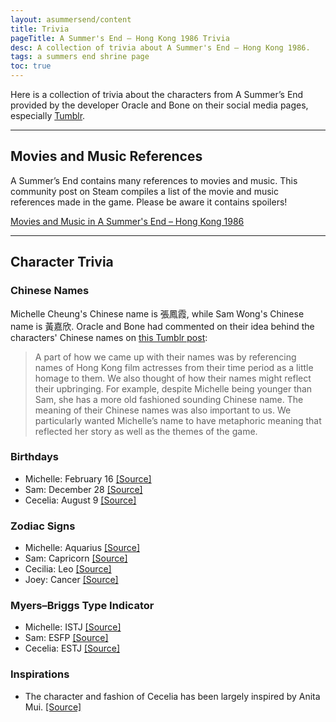 ```yaml
---
layout: asummersend/content
title: Trivia
pageTitle: A Summer's End — Hong Kong 1986 Trivia
desc: A collection of trivia about A Summer's End — Hong Kong 1986.
tags: a summers end shrine page
toc: true
---
```


Here is a collection of trivia about the characters from A Summer’s End provided by the developer Oracle and Bone on their social media pages, especially [Tumblr](https://oracleandbone.tumblr.com/).

---

## Movies and Music References

A Summer’s End contains many references to movies and music. This community post on Steam compiles a list of the movie and music references made in the game. Please be aware it contains spoilers!

[Movies and Music in A Summer's End – Hong Kong 1986](https://steamcommunity.com/sharedfiles/filedetails/?id=2213828067)

---

## Character Trivia

### Chinese Names

Michelle Cheung's Chinese name is 張鳳霞, while Sam Wong's Chinese name is 黃嘉欣. Oracle and Bone had commented on their idea behind the characters' Chinese names on [this Tumblr post](https://oracleandbone.tumblr.com/post/625313027310436352/hi-im-curious-how-you-came-up-with-sam-and):

> A part of how we came up with their names was by referencing names of Hong Kong film actresses from their time period as a little homage to them. We also thought of how their names might reflect their upbringing. For example, despite Michelle being younger than Sam, she has a more old fashioned sounding Chinese name. The meaning of their Chinese names was also important to us. We particularly wanted Michelle’s name to have metaphoric meaning that reflected her story as well as the themes of the game.

### Birthdays

* Michelle: February 16 [\[Source\]](https://oracleandbone.tumblr.com/post/643241885438197760/spring-day-february-16-is-michelles-birthday)
* Sam: December 28 [\[Source\]](https://oracleandbone.tumblr.com/post/638707575113891840/hit-rewind-december-28-is-sams-birthday-happy)
* Cecelia: August 9 [\[Source\]](https://oracleandbone.tumblr.com/post/625985188093214720/%E9%BB%91%E5%A4%9C%E7%9A%84%E8%B1%B9-night-leopard-august-9-is-cecilias-birthday)

### Zodiac Signs

* Michelle: Aquarius [\[Source\]](https://oracleandbone.tumblr.com/post/616522957953679360/hey-what-zodiac-signs-are-sam-michelle)
* Sam: Capricorn [\[Source\]](https://oracleandbone.tumblr.com/post/616522957953679360/hey-what-zodiac-signs-are-sam-michelle)
* Cecilia: Leo [\[Source\]](https://oracleandbone.tumblr.com/post/616522957953679360/hey-what-zodiac-signs-are-sam-michelle)
* Joey: Cancer [\[Source\]](https://oracleandbone.tumblr.com/post/616711590970081280/hey-its-the-anon-that-asked-about-the-zodiac)

### Myers–Briggs Type Indicator

* Michelle: ISTJ [\[Source\]](https://oracleandbone.tumblr.com/post/622234880967950336/hey-first-of-all-i-just-wanted-to-say-i-adore-a)
* Sam: ESFP [\[Source\]](https://oracleandbone.tumblr.com/post/622234880967950336/hey-first-of-all-i-just-wanted-to-say-i-adore-a)
* Cecelia: ESTJ [\[Source\]](https://oracleandbone.tumblr.com/post/622234880967950336/hey-first-of-all-i-just-wanted-to-say-i-adore-a)

### Inspirations

* The character and fashion of Cecelia has been largely inspired by Anita Mui. [\[Source\]](https://oracleandbone.tumblr.com/post/659052064213696512/%E7%83%88%E7%84%B0%E7%B4%85%E5%94%87-august-9-is-cecilias-birthday-happy)